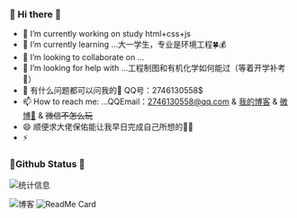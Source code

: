 ### 🎈 Hi there 👋

- 🔭 I’m currently working on study html+css+js
- 🌱 I’m currently learning ...大一学生，专业是环境工程🍀💰
- 👯 I’m looking to collaborate on ...
- 🤔 I’m looking for help with ...工程制图和有机化学如何能过（等着开学补考📄）
- 💬 有什么问题都可以问我的🎯 QQ号：2746130558$
- 📫 How to reach me: ...QQEmail：2746130558@qq.com & [我的博客]( https://ysnsn.top/) & [微博📩](https://weibo.com/ysnsn) & ~~微信不怎么玩~~
- 😄 顺便求大佬保佑能让我早日完成自己所想的👩🙏
- ⚡ 

###  📌Github Status 👻
![统计信息](https://github-readme-stats.vercel.app/api?username=Ysnsn&show_icons=true&title_color=fffffc&icon_color=FFFFFF&text_color=FFFFFF&bg_color=fa9191)

![博客](https://github-readme-stats.vercel.app/api/pin/?username=Ysnsn&repo=Ysnsn.github.io)
![ReadMe Card](https://github-readme-stats.vercel.app/api/pin/?username=Ysnsn&repo=picture)
